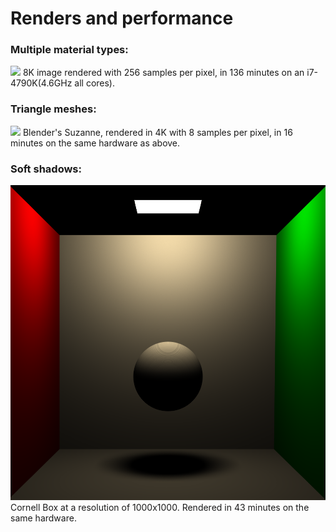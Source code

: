 # Renders and performance

### Multiple material types:
![](Render1.png)
8K image rendered with 256 samples per pixel, in 136 minutes on an i7-4790K(4.6GHz all cores).

### Triangle meshes:
![](Render2.png)
Blender's Suzanne, rendered in 4K with 8 samples per pixel, in 16 minutes on the same hardware as above.

### Soft shadows:
![](Render3.png)
Cornell Box at a resolution of 1000x1000. Rendered in 43 minutes on the same hardware.
